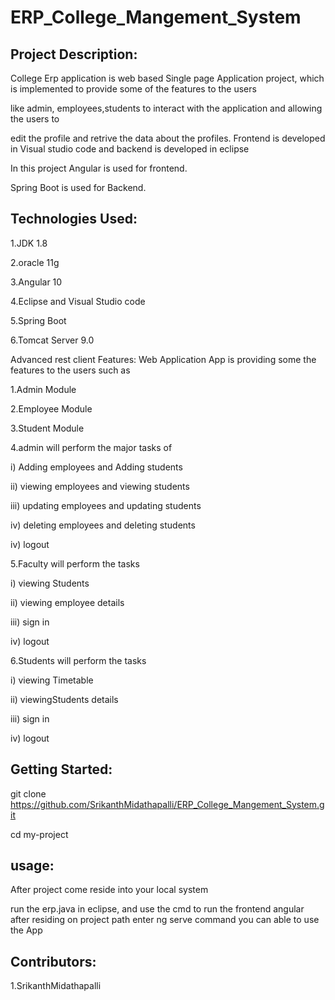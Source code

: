 # ERP_College_Mangement_System
## Project Description:
College Erp application is web based Single page Application project, which is implemented to provide some of the features to the users

like admin, employees,students to interact with the application and allowing the users to

edit the profile and retrive the data about the profiles. Frontend is developed in Visual studio code and backend is developed in eclipse

In this project Angular is used for frontend.

Spring Boot is used for Backend.

## Technologies Used:

1.JDK 1.8

2.oracle 11g

3.Angular 10

4.Eclipse and Visual Studio code

5.Spring Boot

6.Tomcat Server 9.0

Advanced rest client
Features:
Web Application App is providing some the features to the users such as

1.Admin Module

2.Employee Module

3.Student Module

4.admin will perform the major tasks of

i) Adding employees and Adding students

ii) viewing employees and viewing students

iii) updating employees and updating students

iv) deleting employees and deleting students

iv) logout

5.Faculty will perform the tasks

i) viewing Students

ii) viewing employee details

iii) sign in

iv) logout

6.Students will perform the tasks

i) viewing Timetable

ii) viewingStudents details

iii) sign in

iv) logout



## Getting Started:
git clone https://github.com/SrikanthMidathapalli/ERP_College_Mangement_System.git

cd my-project

## usage:
After project come reside into your local system

run the erp.java in eclipse, and use the cmd to run the frontend angular after residing on project path enter ng serve command you can able to use the App

## Contributors:
1.SrikanthMidathapalli
